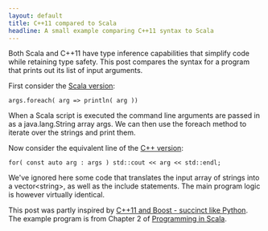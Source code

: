 ```yaml
---
layout: default
title: C++11 compared to Scala 
headline: A small example comparing C++11 syntax to Scala
---
```


Both Scala and C++11 have type inference capabilities that simplify code 
while retaining type safety.  This post compares the syntax for a program
that prints out its list of input arguments.

First consider the [Scala version](https://gist.github.com/mattmcd/5227882):

    args.foreach( arg => println( arg ))

When a Scala script is executed the command line arguments are passed in 
as a java.lang.String array args.  We can then use the foreach method
to iterate over the strings and print them. 

Now consider the equivalent line of the [C++ version](https://gist.github.com/mattmcd/5227865):

    for( const auto arg : args ) std::cout << arg << std::endl;

We've ignored here some code that translates the input array of strings into a vector&lt;string&gt;,
as well as the include statements.  The main program logic is however virtually identical.

This post was partly inspired by [C++11 and Boost - succinct like Python](bit.ly/Tuhdiq).  
The example program is from Chapter 2 of 
[Programming in Scala](http://www.amazon.co.uk/Programming-Scala-2nd-Martin-Odersky/dp/0981531644).

